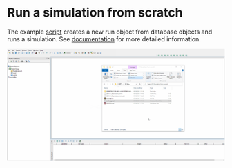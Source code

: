 # Run a simulation from scratch
The example [script](EX_script.rb) creates a new run object from database objects and runs a simulation. See [documentation](documentation.md) for more detailed information.

![](gif001.gif)